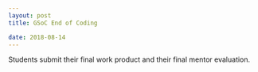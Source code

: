 ```yaml
---
layout: post
title: GSoC End of Coding

date: 2018-08-14
---
```


Students submit their final work product and their final mentor evaluation.